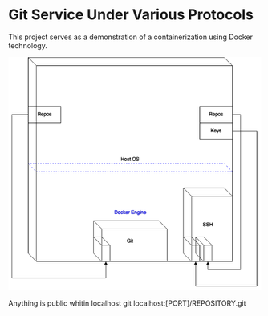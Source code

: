 # Git Service Under Various Protocols
This project serves as a demonstration of a containerization using Docker technology.

![Alt text](Resources/git.png)

Anything is public whitin localhost
git localhost:[PORT]/REPOSITORY.git
